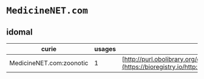 # `MedicineNET.com`

## idomal

| curie                    |   usages | nodes                                                                                                                 |
|--------------------------|----------|-----------------------------------------------------------------------------------------------------------------------|
| MedicineNET.com:zoonotic |        1 | [http://purl.obolibrary.org/obo/IDOMAL:0000023](https://bioregistry.io/http://purl.obolibrary.org/obo/IDOMAL:0000023) |
